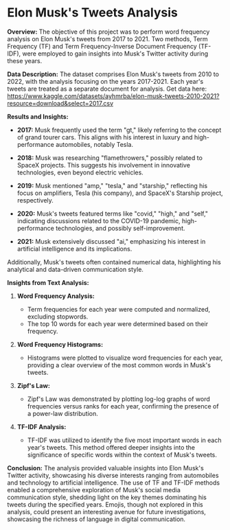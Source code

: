 # Elon Musk's Tweets Analysis

**Overview:**
The objective of this project was to perform word frequency analysis on Elon Musk's tweets from 2017 to 2021. Two methods, Term Frequency (TF) and Term Frequency-Inverse Document Frequency (TF-IDF), were employed to gain insights into Musk's Twitter activity during these years.

**Data Description:**
The dataset comprises Elon Musk's tweets from 2010 to 2022, with the analysis focusing on the years 2017-2021. Each year's tweets are treated as a separate document for analysis.
Get data here: https://www.kaggle.com/datasets/ayhmrba/elon-musk-tweets-2010-2021?resource=download&select=2017.csv    

**Results and Insights:**

- **2017:** Musk frequently used the term "gt," likely referring to the concept of grand tourer cars. This aligns with his interest in luxury and high-performance automobiles, notably Tesla.
  
- **2018:** Musk was researching "flamethrowers," possibly related to SpaceX projects. This suggests his involvement in innovative technologies, even beyond electric vehicles.
  
- **2019:** Musk mentioned "amp," "tesla," and "starship," reflecting his focus on amplifiers, Tesla (his company), and SpaceX's Starship project, respectively.
  
- **2020:** Musk's tweets featured terms like "covid," "high," and "self," indicating discussions related to the COVID-19 pandemic, high-performance technologies, and possibly self-improvement.
  
- **2021:** Musk extensively discussed "ai," emphasizing his interest in artificial intelligence and its implications.

Additionally, Musk's tweets often contained numerical data, highlighting his analytical and data-driven communication style.

**Insights from Text Analysis:**

1. **Word Frequency Analysis:**
   - Term frequencies for each year were computed and normalized, excluding stopwords.
   - The top 10 words for each year were determined based on their frequency.

2. **Word Frequency Histograms:**
   - Histograms were plotted to visualize word frequencies for each year, providing a clear overview of the most common words in Musk's tweets.

3. **Zipf's Law:**
   - Zipf's Law was demonstrated by plotting log-log graphs of word frequencies versus ranks for each year, confirming the presence of a power-law distribution.

4. **TF-IDF Analysis:**
   - TF-IDF was utilized to identify the five most important words in each year's tweets. This method offered deeper insights into the significance of specific words within the context of Musk's tweets.

**Conclusion:**
The analysis provided valuable insights into Elon Musk's Twitter activity, showcasing his diverse interests ranging from automobiles and technology to artificial intelligence. The use of TF and TF-IDF methods enabled a comprehensive exploration of Musk's social media communication style, shedding light on the key themes dominating his tweets during the specified years. Emojis, though not explored in this analysis, could present an interesting avenue for future investigations, showcasing the richness of language in digital communication.

